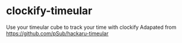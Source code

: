 # clockify-timeular
Use your timeular cube to track your time with clockify
Adapated from https://github.com/pSub/hackaru-timeular
